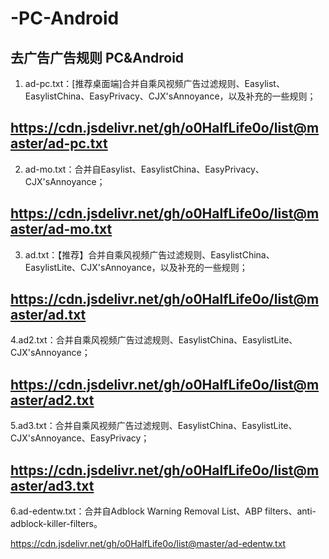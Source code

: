 # -PC-Android
去广告广告规则 PC&amp;Android
---------------------------------------------------------------------------------------------------------------------------------
1. ad-pc.txt：[推荐桌面端]合并自乘风视频广告过滤规则、Easylist、EasylistChina、EasyPrivacy、CJX'sAnnoyance，以及补充的一些规则；

https://cdn.jsdelivr.net/gh/o0HalfLife0o/list@master/ad-pc.txt
---------------------------------------------------------------------------------------------------------------------------------
2. ad-mo.txt：合并自Easylist、EasylistChina、EasyPrivacy、CJX'sAnnoyance；

https://cdn.jsdelivr.net/gh/o0HalfLife0o/list@master/ad-mo.txt
---------------------------------------------------------------------------------------------------------------------------------
3. ad.txt：【推荐】合并自乘风视频广告过滤规则、EasylistChina、EasylistLite、CJX'sAnnoyance，以及补充的一些规则；

https://cdn.jsdelivr.net/gh/o0HalfLife0o/list@master/ad.txt
---------------------------------------------------------------------------------------------------------------------------------
4.ad2.txt：合并自乘风视频广告过滤规则、EasylistChina、EasylistLite、CJX'sAnnoyance；

https://cdn.jsdelivr.net/gh/o0HalfLife0o/list@master/ad2.txt
---------------------------------------------------------------------------------------------------------------------------------
5.ad3.txt：合并自乘风视频广告过滤规则、EasylistChina、EasylistLite、CJX'sAnnoyance、EasyPrivacy；

https://cdn.jsdelivr.net/gh/o0HalfLife0o/list@master/ad3.txt
---------------------------------------------------------------------------------------------------------------------------------
6.ad-edentw.txt：合并自Adblock Warning Removal List、ABP filters、anti-adblock-killer-filters。

https://cdn.jsdelivr.net/gh/o0HalfLife0o/list@master/ad-edentw.txt




















